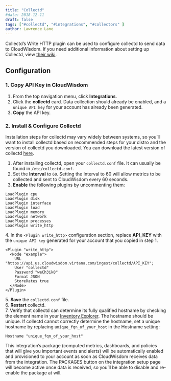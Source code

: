 ```yaml
---
title: "Collectd"
#date: 2018-12-11
draft: false
tags: ["#collectd", "#integrations", "#collectors" ]
author: Lawrence Lane
---
```


Collectd’s Write HTTP plugin can be used to configure collectd to send data to CloudWisdom. If you need additional information about setting up Collectd, view [their wiki](https://collectd.org/wiki/index.php/First_steps).

## Configuration

### 1. Copy API Key in CloudWisdom

1. From the top navigation menu, click **Integrations**.
2. Click the **collectd** card. Data collection should already be enabled, and a `unique API key` for your account has already been generated.
3. **Copy** the API key.

### 2. Install & Configure Collectd
Installation steps for collectd may vary widely between systems, so you’ll want to install collectd based on recommended steps for your distro and the version of collectd you downloaded. You can download the latest version of collectd [here](https://collectd.org/download.shtml).

1. After installing collectd, open your `collectd.conf` file. It can usually be found in `/etc/collectd.conf`.
2. Set the **Interval** to `60`. Setting the Interval to 60 will allow metrics to be collected and sent to CloudWisdom every 60 seconds.
3. **Enable** the following plugins by uncommenting them:

```
LoadPlugin cpu
LoadPlugin disk
LoadPlugin interface
LoadPlugin load
LoadPlugin memory
LoadPlugin network
LoadPlugin processes
LoadPlugin write_http
```
4\.  In the `<Plugin write_http>` configuration section, replace **API_KEY** with the `unique API key` generated for your account that you copied in step 1.

```
<Plugin "write_http">
  <Node "example">
    URL "https://api.us.cloudwisdom.virtana.com/ingest/collectd/API_KEY";
    User "collectd"
    Password "weCh3ik0"
    Format JSON
    StoreRates true
  </Node>
</Plugin>
```
5\. **Save** the `collectd.conf` file.  
6. **Restart** collectd.  
7. Verify that collectd can determine its fully qualified hostname by checking the element name in your [Inventory Explorer][1]. The hostname should be unique. If collectd cannot correctly determine the hostname, set a unique hostname by replacing `unique_fqn_of_your_host` in the Hostname setting:

```
Hostname "unique_fqn_of_your_host"
```

This integration’s package (computed metrics, dashboards, and policies that will give you important events and alerts) will be automatically enabled and provisioned to your account as soon as CloudWisdom receives data from the integration. The PACKAGES button on the integration setup page will become active once data is received, so you’ll be able to disable and re-enable the package at will.

[1]: /capacity-monitoring/inventory
